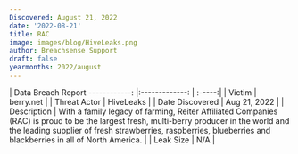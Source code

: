 ```yaml
---
Discovered: August 21, 2022
date: '2022-08-21'
title: RAC
image: images/blog/HiveLeaks.png
author: Breachsense Support
draft: false
yearmonths: 2022/august
---
```



| Data Breach Report
------------:     |:-------------:    | :-----:|
| Victim      | berry.net      | 
| Threat Actor      | HiveLeaks      | 
| Date Discovered      | Aug 21, 2022      | 
| Description      | With a family legacy of farming, Reiter Affiliated Companies (RAC) is proud to be the largest fresh, multi-berry producer in the world and the leading supplier of fresh strawberries, raspberries, blueberries and blackberries in all of North America.       | 
| Leak Size      | N/A      | 

